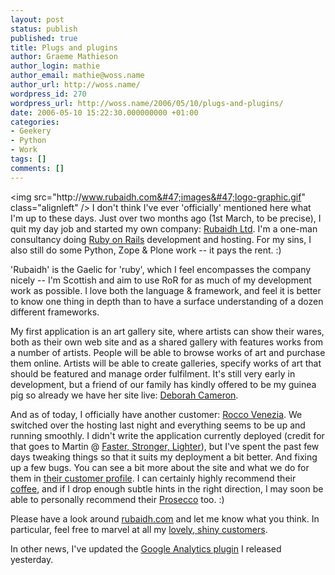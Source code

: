 ```yaml
---
layout: post
status: publish
published: true
title: Plugs and plugins
author: Graeme Mathieson
author_login: mathie
author_email: mathie@woss.name
author_url: http://woss.name/
wordpress_id: 270
wordpress_url: http://woss.name/2006/05/10/plugs-and-plugins/
date: 2006-05-10 15:22:30.000000000 +01:00
categories:
- Geekery
- Python
- Work
tags: []
comments: []
---
```

<img src="http:&#47;&#47;www.rubaidh.com&#47;images&#47;logo-graphic.gif" class="alignleft" &#47;> I don't think I've ever 'officially' mentioned here what I'm up to these days.  Just over two months ago (1st March, to be precise), I quit my day job and started my own company:  [Rubaidh Ltd](http:&#47;&#47;www.rubaidh.com&#47;).  I'm a one-man consultancy doing [Ruby on Rails](http:&#47;&#47;www.rubyonrails.org&#47;) development and hosting.  For my sins, I also still do some Python, Zope & Plone work -- it pays the rent. :)

'Rubaidh' is the Gaelic for 'ruby', which I feel encompasses the company nicely -- I'm Scottish and aim to use RoR for as much of my development work as possible.  I love both the language & framework, and feel it is better to know one thing in depth than to have a surface understanding of a dozen different frameworks.

My first application is an art gallery site, where artists can show their wares, both as their own web site and as a shared gallery with features works from a number of artists.  People will be able to browse works of art and purchase them online.  Artists will be able to create galleries, specify works of art that should be featured and manage order fulfilment.  It's still very early in development, but a friend of our family has kindly offered to be my guinea pig so already we have her site live: [Deborah Cameron](http:&#47;&#47;www.deborahcameron.com&#47;).

And as of today, I officially have another customer:  [Rocco Venezia](http:&#47;&#47;www.roccovenezia.com&#47;).  We switched over the hosting last night and everything seems to be up and running smoothly.  I didn't write the application currently deployed (credit for that goes to Martin @ [Faster, Stronger, Lighter](http:&#47;&#47;www.fasterstrongerlighter.com&#47;)), but I've spent the past few days tweaking things so that it suits my deployment a bit better.  And fixing up a few bugs.  You can see a bit more about the site and what we do for them in [their customer profile](http:&#47;&#47;www.rubaidh.com&#47;customers&#47;more&#47;3).  I can certainly highly recommend their [coffee](http:&#47;&#47;www.roccovenezia.com&#47;shop&#47;caffe&#47;), and if I drop enough subtle hints in the right direction, I may soon be able to personally recommend their [Prosecco](http:&#47;&#47;www.roccovenezia.com&#47;shop&#47;wines&#47;) too. :)

Please have a look around [rubaidh.com](http:&#47;&#47;www.rubaidh.com&#47;) and let me know what you think.  In particular, feel free to marvel at all my [lovely, shiny customers](http:&#47;&#47;www.rubaidh.com&#47;customers&#47;).

In other news, I've updated the [Google Analytics plugin](http:&#47;&#47;woss.name&#47;2006&#47;05&#47;09&#47;google-analytics-plugin&#47;) I released yesterday.
